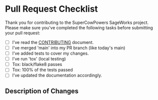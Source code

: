 # Pull Request Checklist

Thank you for contributing to the SuperCowPowers SageWorks project. Please make sure you've completed the following tasks before submitting your pull request:

- [ ] I've read the [CONTRIBUTING](CONTRIBUTING.md) document.
- [ ] I've merged 'main' into my PR branch (like today's main)
- [ ] I've added tests to cover my changes.
- [ ] I've run 'tox' (local testing)
- [ ] Tox: black/flake8 passes
- [ ] Tox: 100% of the tests passed
- [ ] I've updated the documentation accordingly.

## Description of Changes

<!-- Provide a brief description of the changes you've made -->